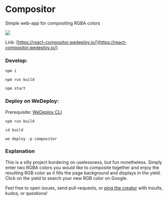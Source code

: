 # Compositor
Simple web-app for compositing RGBA colors


![](.media/compositor-demo.gif)

Link: [https://react-compositor.wedeploy.io/](https://react-compositor.wedeploy.io/)

### Develop:

`npm i`

`npm run build`

`npm start`


### Deploy on WeDeploy:
Prerequisite: [WeDeploy CLI](https://wedeploy.com/docs/intro/using-the-command-line/)

`npm run build`

`cd build`

`we deploy -p compositor`


### Explanation
This is a silly project bordering on uselessness, but fun nonetheless. Simply enter two RGBA colors you would like to composite together and enjoy the resulting RGB color as it fills the page background and displays in the yield. Click on the yield to search your new RGB color on Google.

Feel free to open issues, send pull-requests, or [ping the creator](mailto:jaredgorski6@gmail.com) with insults, kudos, or questions!
